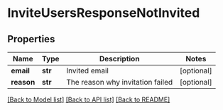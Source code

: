 # InviteUsersResponseNotInvited

## Properties
Name | Type | Description | Notes
------------ | ------------- | ------------- | -------------
**email** | **str** | Invited email | [optional] 
**reason** | **str** | The reason why invitation failed | [optional] 

[[Back to Model list]](../README.md#documentation-for-models) [[Back to API list]](../README.md#documentation-for-api-endpoints) [[Back to README]](../README.md)


